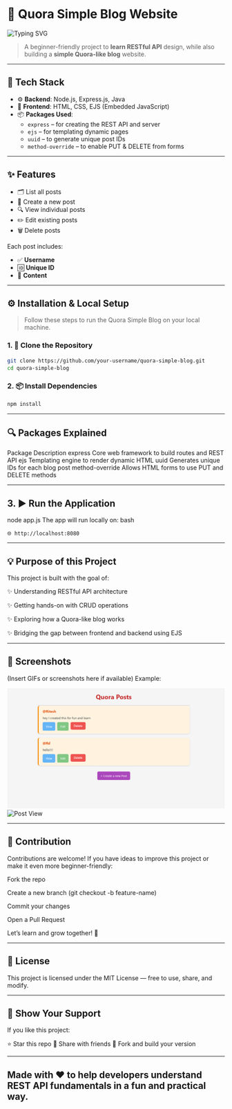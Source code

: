 # 📘 Quora Simple Blog Website

![Typing SVG](https://readme-typing-svg.demolab.com?font=Fira+Code&size=24&pause=1000&center=true&vCenter=true&width=600&height=50&lines=Quora-style+Blog+with+REST+API+📝;Built+with+Node%2C+Express%2C+Java%2C+EJS+⚙️)

> A beginner-friendly project to **learn RESTful API** design, while also building a **simple Quora-like blog** website.

---

## 🚀 Tech Stack

- ⚙️ **Backend**: Node.js, Express.js, Java
- 🎨 **Frontend**: HTML, CSS, EJS (Embedded JavaScript)
- 📦 **Packages Used**:
  - `express` – for creating the REST API and server
  - `ejs` – for templating dynamic pages
  - `uuid` – to generate unique post IDs
  - `method-override` – to enable PUT & DELETE from forms

---

## ✨ Features

- 🗂️ List all posts
- 📝 Create a new post
- 🔍 View individual posts
- ✏️ Edit existing posts
- 🗑️ Delete posts

Each post includes:
- ✅ **Username**
- 🆔 **Unique ID**
- 💬 **Content**

---

## ⚙️ Installation & Local Setup

> Follow these steps to run the Quora Simple Blog on your local machine.

### 1. 📁 Clone the Repository

```bash
git clone https://github.com/your-username/quora-simple-blog.git
cd quora-simple-blog
```

### 2. 📦 Install Dependencies
```bash
npm install
```


--- 


## 🔍 Packages Explained
Package	Description
express	Core web framework to build routes and REST API
ejs	Templating engine to render dynamic HTML
uuid	Generates unique IDs for each blog post
method-override	Allows HTML forms to use PUT and DELETE methods


---

## 3. ▶️ Run the Application

node app.js
The app will run locally on:
bash
```
🌐 http://localhost:8080
```


---


## 💡 Purpose of this Project
This project is built with the goal of:

✨ Understanding RESTful API architecture

✨ Getting hands-on with CRUD operations

✨ Exploring how a Quora-like blog works

✨ Bridging the gap between frontend and backend using EJS


---


## 📸 Screenshots
(Insert GIFs or screenshots here if available)
Example:

![Homepage](./screenshots/home.png)
![Post View](./screenshots/view-post.png)


---


## 🤝 Contribution
Contributions are welcome!
If you have ideas to improve this project or make it even more beginner-friendly:

Fork the repo

Create a new branch (git checkout -b feature-name)

Commit your changes

Open a Pull Request

Let’s learn and grow together! 💪


---


## 📄 License
This project is licensed under the MIT License — free to use, share, and modify.


---


## 🌟 Show Your Support
If you like this project:

⭐ Star this repo
🔁 Share with friends
🍴 Fork and build your version

---

## Made with ❤️ to help developers understand REST API fundamentals in a fun and practical way.



